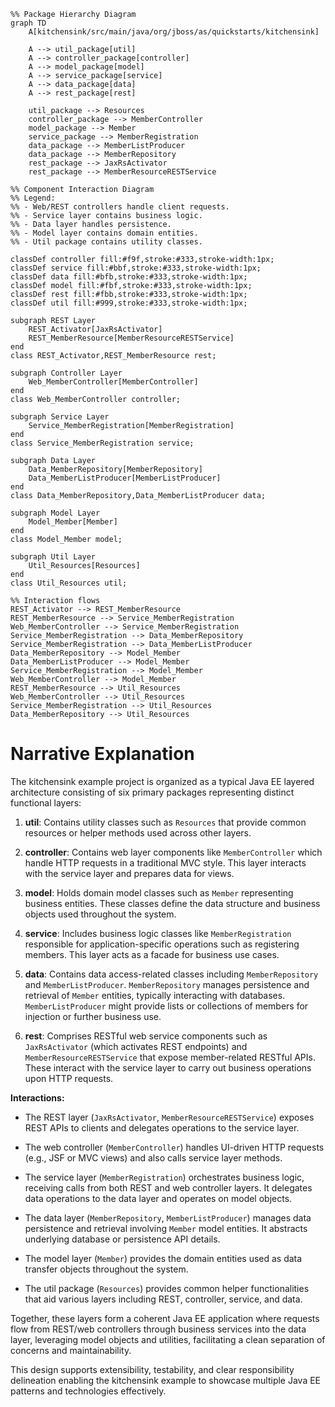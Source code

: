 ```mermaid
%% Package Hierarchy Diagram
graph TD
    A[kitchensink/src/main/java/org/jboss/as/quickstarts/kitchensink]

    A --> util_package[util]
    A --> controller_package[controller]
    A --> model_package[model]
    A --> service_package[service]
    A --> data_package[data]
    A --> rest_package[rest]

    util_package --> Resources
    controller_package --> MemberController
    model_package --> Member
    service_package --> MemberRegistration
    data_package --> MemberListProducer
    data_package --> MemberRepository
    rest_package --> JaxRsActivator
    rest_package --> MemberResourceRESTService

%% Component Interaction Diagram
%% Legend:
%% - Web/REST controllers handle client requests.
%% - Service layer contains business logic.
%% - Data layer handles persistence.
%% - Model layer contains domain entities.
%% - Util package contains utility classes.

classDef controller fill:#f9f,stroke:#333,stroke-width:1px;
classDef service fill:#bbf,stroke:#333,stroke-width:1px;
classDef data fill:#bfb,stroke:#333,stroke-width:1px;
classDef model fill:#fbf,stroke:#333,stroke-width:1px;
classDef rest fill:#fbb,stroke:#333,stroke-width:1px;
classDef util fill:#999,stroke:#333,stroke-width:1px;

subgraph REST Layer
    REST_Activator[JaxRsActivator]
    REST_MemberResource[MemberResourceRESTService]
end
class REST_Activator,REST_MemberResource rest;

subgraph Controller Layer
    Web_MemberController[MemberController]
end
class Web_MemberController controller;

subgraph Service Layer
    Service_MemberRegistration[MemberRegistration]
end
class Service_MemberRegistration service;

subgraph Data Layer
    Data_MemberRepository[MemberRepository]
    Data_MemberListProducer[MemberListProducer]
end
class Data_MemberRepository,Data_MemberListProducer data;

subgraph Model Layer
    Model_Member[Member]
end
class Model_Member model;

subgraph Util Layer
    Util_Resources[Resources]
end
class Util_Resources util;

%% Interaction flows
REST_Activator --> REST_MemberResource
REST_MemberResource --> Service_MemberRegistration
Web_MemberController --> Service_MemberRegistration
Service_MemberRegistration --> Data_MemberRepository
Service_MemberRegistration --> Data_MemberListProducer
Data_MemberRepository --> Model_Member
Data_MemberListProducer --> Model_Member
Service_MemberRegistration --> Model_Member
Web_MemberController --> Model_Member
REST_MemberResource --> Util_Resources
Web_MemberController --> Util_Resources
Service_MemberRegistration --> Util_Resources
Data_MemberRepository --> Util_Resources

```

# Narrative Explanation

The kitchensink example project is organized as a typical Java EE layered architecture consisting of six primary packages representing distinct functional layers:

1. **util**: Contains utility classes such as `Resources` that provide common resources or helper methods used across other layers.

2. **controller**: Contains web layer components like `MemberController` which handle HTTP requests in a traditional MVC style. This layer interacts with the service layer and prepares data for views.

3. **model**: Holds domain model classes such as `Member` representing business entities. These classes define the data structure and business objects used throughout the system.

4. **service**: Includes business logic classes like `MemberRegistration` responsible for application-specific operations such as registering members. This layer acts as a facade for business use cases.

5. **data**: Contains data access-related classes including `MemberRepository` and `MemberListProducer`. `MemberRepository` manages persistence and retrieval of `Member` entities, typically interacting with databases. `MemberListProducer` might provide lists or collections of members for injection or further business use.

6. **rest**: Comprises RESTful web service components such as `JaxRsActivator` (which activates REST endpoints) and `MemberResourceRESTService` that expose member-related RESTful APIs. These interact with the service layer to carry out business operations upon HTTP requests.

**Interactions:**

- The REST layer (`JaxRsActivator`, `MemberResourceRESTService`) exposes REST APIs to clients and delegates operations to the service layer.

- The web controller (`MemberController`) handles UI-driven HTTP requests (e.g., JSF or MVC views) and also calls service layer methods.

- The service layer (`MemberRegistration`) orchestrates business logic, receiving calls from both REST and web controller layers. It delegates data operations to the data layer and operates on model objects.

- The data layer (`MemberRepository`, `MemberListProducer`) manages data persistence and retrieval involving `Member` model entities. It abstracts underlying database or persistence API details.

- The model layer (`Member`) provides the domain entities used as data transfer objects throughout the system.

- The util package (`Resources`) provides common helper functionalities that aid various layers including REST, controller, service, and data.

Together, these layers form a coherent Java EE application where requests flow from REST/web controllers through business services into the data layer, leveraging model objects and utilities, facilitating a clean separation of concerns and maintainability.

This design supports extensibility, testability, and clear responsibility delineation enabling the kitchensink example to showcase multiple Java EE patterns and technologies effectively.